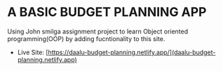 # A BASIC BUDGET PLANNING APP
Using John smilga assignment project to learn Object oriented programming(OOP) by adding fucntionality to this site.

- Live Site: [https://daalu-budget-planning.netlify.app/](daalu-budget-planning.netlify.app)